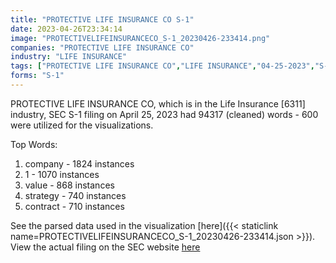 ```yaml
---
title: "PROTECTIVE LIFE INSURANCE CO S-1"
date: 2023-04-26T23:34:14
image: "PROTECTIVELIFEINSURANCECO_S-1_20230426-233414.png"
companies: "PROTECTIVE LIFE INSURANCE CO"
industry: "LIFE INSURANCE"
tags: ["PROTECTIVE LIFE INSURANCE CO","LIFE INSURANCE","04-25-2023","S-1"]
forms: "S-1"
---
```

PROTECTIVE LIFE INSURANCE CO, which is in the Life Insurance [6311] industry, SEC S-1 filing on April 25, 2023 had 94317 (cleaned) words - 600 were utilized for the visualizations.

Top Words:
1. company - 1824 instances
2. 1 - 1070 instances
3. value - 868 instances
4. strategy - 740 instances
5. contract - 710 instances


See the parsed data used in the visualization [here]({{< staticlink name=PROTECTIVELIFEINSURANCECO_S-1_20230426-233414.json >}}).  
View the actual filing on the SEC website [here](https://www.sec.gov/Archives/edgar/data/310826/0001628280-23-012908.txt)